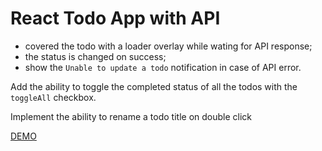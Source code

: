 # React Todo App with API

- covered the todo with a loader overlay while wating for API response;
- the status is changed on success;
- show the `Unable to update a todo` notification in case of API error.

Add the ability to toggle the completed status of all the todos with the `toggleAll` checkbox.

Implement the ability to rename a todo title on double click

[DEMO](https://apollonia5.github.io/React_Todo-App_with_api/)
